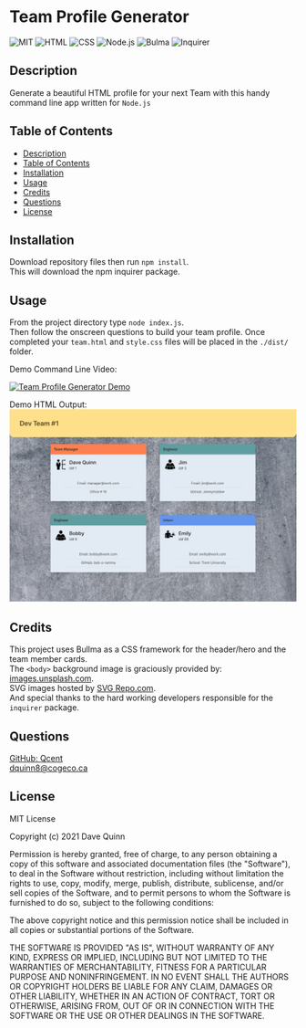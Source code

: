 
# Team Profile Generator
 
 ![MIT](https://img.shields.io/badge/License-MIT-orange)  ![HTML](https://img.shields.io/badge/Tech-HTML-lightblue)  ![CSS](https://img.shields.io/badge/Tech-CSS-lightblue)  ![Node.js](https://img.shields.io/badge/Tech-Node.js-lightblue)  ![Bulma](https://img.shields.io/badge/Tech-Bulma-lightblue)  ![Inquirer](https://img.shields.io/badge/Tech-Inquirer-lightblue) 

## Description
Generate a beautiful HTML profile for your next Team with this handy command line app written for `Node.js`  

## Table of Contents

* [Description](#description)
* [Table of Contents](#table-of-contents)
* [Installation](#installation)
* [Usage](#usage)
* [Credits](#credits)
* [Questions](#questions)
* [License](#license)

## Installation

Download repository files then run ` npm install `. \
This will download the npm inquirer package.

## Usage

From the project directory type ` node index.js `.  \
Then follow the onscreen questions to build your team profile. Once completed your `team.html` and `style.css` files will be placed in the `./dist/` folder. 
 
Demo Command Line Video: 

[![Team Profile Generator Demo](https://res.cloudinary.com/marcomontalbano/image/upload/v1635023019/video_to_markdown/images/google-drive--1BDtARZA2CDE9MAn1UIZmyRU5KLkeGM1H-c05b58ac6eb4c4700831b2b3070cd403.jpg)](https://drive.google.com/file/d/1BDtARZA2CDE9MAn1UIZmyRU5KLkeGM1H/view "Team Profile Generator Demo")

 
Demo HTML Output:
[![Sample Output](./assets/images/app-screenshot.png)](https://qcent.github.io/team-profile-generator/)

## Credits
This project uses Bullma as a CSS framework for the header/hero and the team member cards.  \
The `<body>` background image is graciously provided by: [images.unsplash.com](https://images.unsplash.com/).  \
SVG images hosted by [SVG Repo.com](https://www.svgrepo.com/). \
And special thanks to the hard working developers responsible for the `inquirer` package. 

## Questions

[GitHub: Qcent](https://github.com/Qcent)  
dquinn8@cogeco.ca

   
## License

MIT License

Copyright (c) 2021 Dave Quinn

Permission is hereby granted, free of charge, to any person obtaining a copy
of this software and associated documentation files (the "Software"), to deal
in the Software without restriction, including without limitation the rights
to use, copy, modify, merge, publish, distribute, sublicense, and/or sell
copies of the Software, and to permit persons to whom the Software is
furnished to do so, subject to the following conditions:

The above copyright notice and this permission notice shall be included in all
copies or substantial portions of the Software.

THE SOFTWARE IS PROVIDED "AS IS", WITHOUT WARRANTY OF ANY KIND, EXPRESS OR
IMPLIED, INCLUDING BUT NOT LIMITED TO THE WARRANTIES OF MERCHANTABILITY,
FITNESS FOR A PARTICULAR PURPOSE AND NONINFRINGEMENT. IN NO EVENT SHALL THE
AUTHORS OR COPYRIGHT HOLDERS BE LIABLE FOR ANY CLAIM, DAMAGES OR OTHER
LIABILITY, WHETHER IN AN ACTION OF CONTRACT, TORT OR OTHERWISE, ARISING FROM,
OUT OF OR IN CONNECTION WITH THE SOFTWARE OR THE USE OR OTHER DEALINGS IN THE
SOFTWARE.
                 

     
